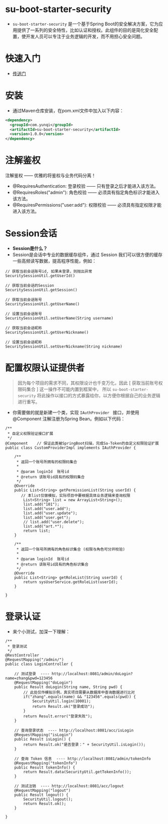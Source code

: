 # su-boot-starter-security

- `su-boot-starter-security` 是一个基于Spring Boot的安全解决方案，它为应用提供了一系列的安全特性，比如认证和授权。此组件的目的是简化安全配置，使开发人员可以专注于业务逻辑的开发，而不用担心安全问题。

# 快速入门

- [传送门](demo.md)

# 安装
- 通过Maven仓库安装，在pom.xml文件中加入以下内容：

```xml
<dependency>
  <groupId>com.yunqi</groupId>
  <artifactId>su-boot-starter-security</artifactId>
  <version>1.0.0</version>
</dependency>
```

# 注解鉴权

注解鉴权 —— 优雅的将鉴权与业务代码分离！

- @RequiresAuthentication: 登录校验 —— 只有登录之后才能进入该方法。
- @RequiresRoles("admin"): 角色校验 —— 必须具有指定角色标识才能进入该方法。
- @RequiresPermissions("user:add"): 权限校验 —— 必须具有指定权限才能进入该方法。

# Session会话

- **Session是什么？**
- Session是会话中专业的数据缓存组件，通过 Session 我们可以很方便的缓存一些高频读写数据，提高程序性能，例如：

```
// 获取当前会话账号id, 如果未登录，则抛出异常
SecuritySessionUtil.getUserId()

// 获取当前会话的Session
SecuritySessionUtil.getSession()

// 获取当前会话账号
SecuritySessionUtil.getUserName()

// 设置当前会话账号
SecuritySessionUtil.setUserName(String username)

// 获取当前会话昵称
SecuritySessionUtil.getUserNickname()

// 设置当前会话昵称
SecuritySessionUtil.setUserNickname(String nickname)
```

# 配置权限认证提供者

> 因为每个项目的需求不同，其权限设计也千变万化，因此 [ 获取当前账号权限码集合 ] 这一操作不可能内置到框架中， 所以 `su-boot-starter-security` 将此操作以接口的方式暴露给你，以方便你根据自己的业务逻辑进行重写。

- 你需要做的就是新建一个类，实现 `IAuthProvider ` 接口，并使用 @Component 注解注册为Spring Bean。例如以下代码：

```
/**
 * 自定义权限验证接口扩展
 */
@Component    // 保证此类被SpringBoot扫描，完成Sa-Token的自定义权限验证扩展 
public class CustomProviderImpl implements IAuthProvider {

    /**
     * 返回一个账号所拥有的权限码集合 
     *
     * @param loginId  账号id
     * @return 该账号id具有的权限码集合
     */
    @Override
    public List<String> getPermissionList(String userId) {
       // 本list仅做模拟，实际项目中要根据具体业务逻辑来查询权限
        List<String> list = new ArrayList<String>();    
        list.add("101");
        list.add("user.add");
        list.add("user.update");
        list.add("user.get");
        // list.add("user.delete");
        list.add("art.*");
        return list;
    }

    /**
     * 返回一个账号所拥有的角色标识集合 (权限与角色可分开校验)
     *
     * @param loginId  账号id
     * @return 该账号id具有的角色标识集合
     */
    @Override
    public List<String> getRoleList(String userId) {
        return sysUserService.getRoleList(userId);
    }

}

```

# 登录认证

- 来个小测试，加深一下理解：

```
/**
 * 登录测试 
 */
@RestController
@RequestMapping("/admin/")
public class LoginController {

    // 测试登录  ---- http://localhost:8081/admin/doLogin?name=zhang&pwd=123456
    @RequestMapping("doLogin")
    public Result doLogin(String name, String pwd) {
        // 此处仅作模拟示例，真实项目需要从数据库中查询数据进行比对 
        if("zhang".equals(name) && "123456".equals(pwd)) {
            SecurityUtil.login(10001);
            return Result.ok("登录成功");
        }
        return Result.error("登录失败");
    }

    // 查询登录状态  ---- http://localhost:8081/acc/isLogin
    @RequestMapping("isLogin")
    public Result isLogin() {
        return Result.ok("是否登录：" + SecurityUtil.isLogin());
    }

    // 查询 Token 信息  ---- http://localhost:8081/admin/tokenInfo
    @RequestMapping("tokenInfo")
    public Result tokenInfo() {
        return Result.data(SecurityUtil.getTokenInfo());
    }

    // 测试注销  ---- http://localhost:8081/acc/logout
    @RequestMapping("logout")
    public Result logout() {
        SecurityUtil.logout();
        return Result.ok();
    }

}
```




